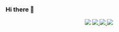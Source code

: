 ### Hi there 👋


<p align="center">
  <a href="https://www.linkedin.com/in/rubenmarcus/"><img src="https://img.shields.io/badge/-rubenmarcus-blue?style=flat&logo=Linkedin&logoColor=white"></a>
  <a href="https://medium.com/@rubenmarcus/"><img src="https://img.shields.io/badge/-@rubenmarcus~03a57a?style=flat&labelColor=03a57a&logo=Medium"</a>
  <a href="mailto:ruben@rubenmarcus.com"><img src="https://img.shields.io/badge/-ruben@rubenmarcus.com-c14438?style=flat&logo=Gmail&logoColor=white"</a>
 <a href="https://rubenmarcus.dev"> <img src="https://img.shields.io/website?down_message=offline&up_message=online&url=https%3A%2F%2Frubenmarcus.dev"> </a>
</p

<!--
**rubenmarcus/rubenmarcus** is a ✨ _special_ ✨ repository because its `README.md` (this file) appears on your GitHub profile.

Here are some ideas to get you started:

- 🔭 I’m currently working on ...
- 🌱 I’m currently learning ...
- 👯 I’m looking to collaborate on ...
- 🤔 I’m looking for help with ...
- 💬 Ask me about ...
- 📫 How to reach me: ...
- 😄 Pronouns: ...
- ⚡ Fun fact: ...
-->
